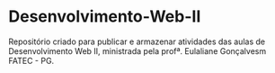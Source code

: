 # Desenvolvimento-Web-II
Repositório criado para publicar e armazenar atividades das aulas de Desenvolvimento Web II, ministrada pela profª. Eulaliane Gonçalvesm FATEC - PG.
